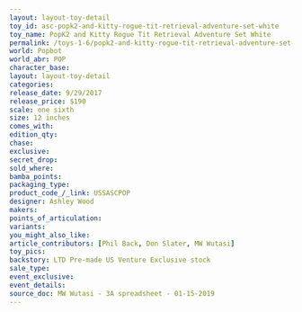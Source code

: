 ```yaml
---
layout: layout-toy-detail 
toy_id: asc-popk2-and-kitty-rogue-tit-retrieval-adventure-set-white
toy_name: PopK2 and Kitty Rogue Tit Retrieval Adventure Set White
permalink: /toys-1-6/popk2-and-kitty-rogue-tit-retrieval-adventure-set-white.html
world: Popbot
world_abr: POP
character_base: 
layout: layout-toy-detail
categories: 
release_date: 9/29/2017
release_price: $190 
scale: one sixth
size: 12 inches
comes_with: 
edition_qty: 
chase: 
exclusive: 
secret_drop: 
sold_where: 
bamba_points: 
packaging_type: 
product_code_/_link: USSASCPOP
designer: Ashley Wood
makers: 
points_of_articulation: 
variants: 
you_might_also_like: 
article_contributors: [Phil Back, Don Slater, MW Wutasi]
toy_pics: 
backstory: LTD Pre-made US Venture Exclusive stock
sale_type: 
event_exclusive: 
event_details: 
source_doc: MW Wutasi - 3A spreadsheet - 01-15-2019
---
```

